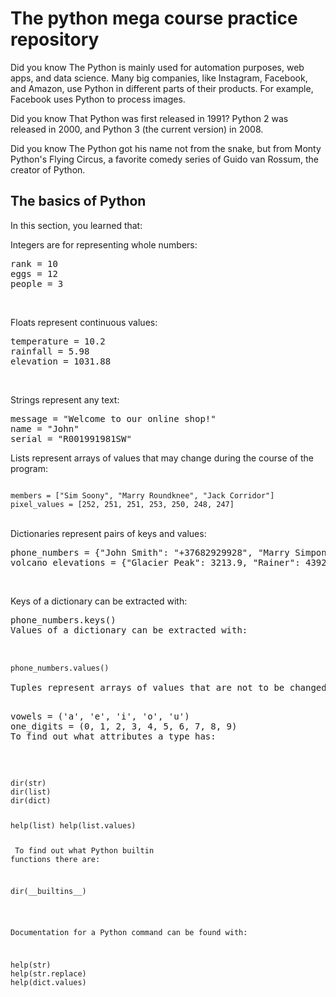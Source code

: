# The python mega course practice repository

Did you know The Python is mainly used for automation purposes, web apps, and data science. Many big companies, like Instagram, Facebook, and Amazon, use Python in different parts of their products. For example, Facebook uses Python to process images.

Did you know That Python was first released in 1991? Python 2 was released in 2000, and Python 3 (the current version) in 2008.

Did you know The Python got his name not from the snake, but from Monty Python's Flying Circus, a favorite comedy series of Guido van Rossum, the creator of Python.

## The basics of Python

In this section, you learned that:
<br>

Integers are for representing whole numbers:
<pre>
rank = 10
eggs = 12
people = 3
</pre>
<br>

Floats represent continuous values:
<pre>
temperature = 10.2
rainfall = 5.98
elevation = 1031.88
</pre>
<br>

Strings represent any text:
<pre>
message = "Welcome to our online shop!"
name = "John"
serial = "R001991981SW"
</pre>
Lists represent arrays of values that may change during the course of the program:

<code>
members = ["Sim Soony", "Marry Roundknee", "Jack Corridor"]
pixel_values = [252, 251, 251, 253, 250, 248, 247]
</code>
<br>

Dictionaries represent pairs of keys and values:
<pre>
phone_numbers = {"John Smith": "+37682929928", "Marry Simpons": "+423998200919"}
volcano_elevations = {"Glacier Peak": 3213.9, "Rainer": 4392.1}
</pre>
<br>

Keys of a dictionary can be extracted with:
<pre>
phone_numbers.keys()
Values of a dictionary can be extracted with:
</code>

<code>
phone_numbers.values()
</code>
Tuples represent arrays of values that are not to be changed during the course of the program:

<pre>
vowels = ('a', 'e', 'i', 'o', 'u')
one_digits = (0, 1, 2, 3, 4, 5, 6, 7, 8, 9)
To find out what attributes a type has:
</pre>

<code>
dir(str)
dir(list)
dir(dict)
  
 help(list)
 help(list.values)
</pre>
To find out what Python builtin functions there are:

<pre>
dir(__builtins__)
</pre>
Documentation for a Python command can be found with:

<pre>
help(str)
help(str.replace)
help(dict.values)
</pre>
